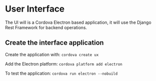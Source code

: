 # User Interface
The UI will is a Cordova Electron based application, it will use the Django Rest Framework for backend operations. 

## Create the interface application 

Create the application with: `cordova create ux`

Add the Electron platform: `cordova platform add electron`

To test the application: `cordova run electron --nobuild`